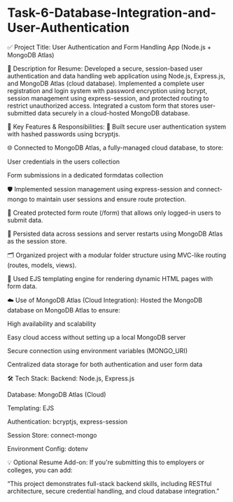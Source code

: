 # Task-6-Database-Integration-and-User-Authentication


✅ Project Title:
User Authentication and Form Handling App (Node.js + MongoDB Atlas)

📝 Description for Resume:
Developed a secure, session-based user authentication and data handling web application using Node.js, Express.js, and MongoDB Atlas (cloud database). Implemented a complete user registration and login system with password encryption using bcrypt, session management using express-session, and protected routing to restrict unauthorized access. Integrated a custom form that stores user-submitted data securely in a cloud-hosted MongoDB database.

🚀 Key Features & Responsibilities:
🔐 Built secure user authentication system with hashed passwords using bcryptjs.

🌐 Connected to MongoDB Atlas, a fully-managed cloud database, to store:

User credentials in the users collection

Form submissions in a dedicated formdatas collection

🛡️ Implemented session management using express-session and connect-mongo to maintain user sessions and ensure route protection.

📄 Created protected form route (/form) that allows only logged-in users to submit data.

💾 Persisted data across sessions and server restarts using MongoDB Atlas as the session store.

🗂️ Organized project with a modular folder structure using MVC-like routing (routes, models, views).

📁 Used EJS templating engine for rendering dynamic HTML pages with form data.

☁️ Use of MongoDB Atlas (Cloud Integration):
Hosted the MongoDB database on MongoDB Atlas to ensure:

High availability and scalability

Easy cloud access without setting up a local MongoDB server


Secure connection using environment variables (MONGO_URI)

Centralized data storage for both authentication and user form data

🛠️ Tech Stack:
Backend: Node.js, Express.js

Database: MongoDB Atlas (Cloud)

Templating: EJS

Authentication: bcryptjs, express-session

Session Store: connect-mongo

Environment Config: dotenv

💡 Optional Resume Add-on:
If you're submitting this to employers or colleges, you can add:

“This project demonstrates full-stack backend skills, including RESTful architecture, secure credential handling, and cloud database integration.”
